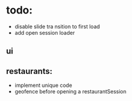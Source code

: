 # todo:

- disable slide tra nsition to first load
- add open session loader

## ui

## restaurants:

- implement unique code
- geofence before opening a restaurantSession

